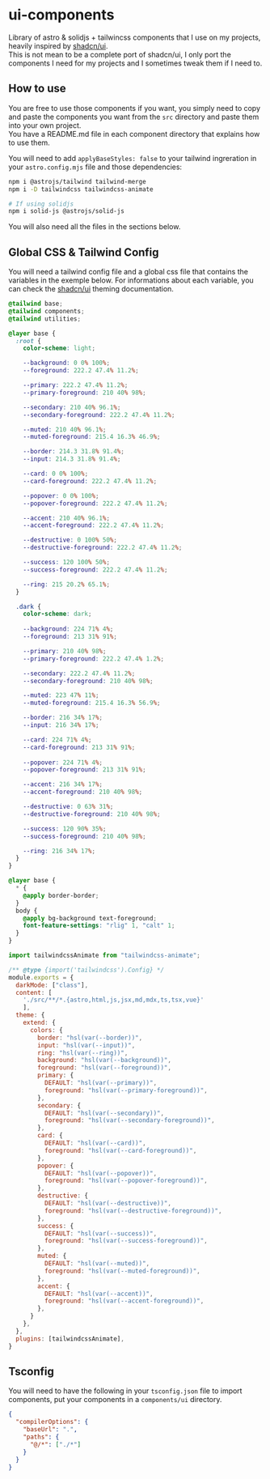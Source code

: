# ui-components

Library of astro & solidjs + tailwincss components that I use on my projects, heavily inspired by [shadcn/ui](https://ui.shadcn.com).  
This is not mean to be a complete port of shadcn/ui, I only port the components I need for my projects and I sometimes tweak them if I need to.

## How to use

You are free to use those components if you want, you simply need to copy and paste the components you want from the `src` directory and paste them into your own project.  
You have a README.md file in each component directory that explains how to use them.

You will need to add `applyBaseStyles: false` to your tailwind ingreration in your `astro.config.mjs` file and those dependencies:

```bash
npm i @astrojs/tailwind tailwind-merge
npm i -D tailwindcss tailwindcss-animate

# If using solidjs
npm i solid-js @astrojs/solid-js
```

You will also need all the files in the sections below.

## Global CSS & Tailwind Config

You will need a tailwind config file and a global css file that contains the variables in the exemple below. For informations about each variable, you can check the [shadcn/ui](https://ui.shadcn.com/docs/theming#list-of-variables) theming documentation.

```css
@tailwind base;
@tailwind components;
@tailwind utilities;

@layer base {
  :root {
    color-scheme: light;

    --background: 0 0% 100%;
    --foreground: 222.2 47.4% 11.2%;

    --primary: 222.2 47.4% 11.2%;
    --primary-foreground: 210 40% 98%;

    --secondary: 210 40% 96.1%;
    --secondary-foreground: 222.2 47.4% 11.2%;

    --muted: 210 40% 96.1%;
    --muted-foreground: 215.4 16.3% 46.9%;

    --border: 214.3 31.8% 91.4%;
    --input: 214.3 31.8% 91.4%;

    --card: 0 0% 100%;
    --card-foreground: 222.2 47.4% 11.2%;

    --popover: 0 0% 100%;
    --popover-foreground: 222.2 47.4% 11.2%;

    --accent: 210 40% 96.1%;
    --accent-foreground: 222.2 47.4% 11.2%;

    --destructive: 0 100% 50%;
    --destructive-foreground: 222.2 47.4% 11.2%;

    --success: 120 100% 50%;
    --success-foreground: 222.2 47.4% 11.2%;

    --ring: 215 20.2% 65.1%;
  }

  .dark {
    color-scheme: dark;
    
    --background: 224 71% 4%;
    --foreground: 213 31% 91%;

    --primary: 210 40% 98%;
    --primary-foreground: 222.2 47.4% 1.2%;

    --secondary: 222.2 47.4% 11.2%;
    --secondary-foreground: 210 40% 98%;

    --muted: 223 47% 11%;
    --muted-foreground: 215.4 16.3% 56.9%;

    --border: 216 34% 17%;
    --input: 216 34% 17%;

    --card: 224 71% 4%;
    --card-foreground: 213 31% 91%;
    
    --popover: 224 71% 4%;
    --popover-foreground: 213 31% 91%;

    --accent: 216 34% 17%;
    --accent-foreground: 210 40% 98%;

    --destructive: 0 63% 31%;
    --destructive-foreground: 210 40% 98%;

    --success: 120 90% 35%;
    --success-foreground: 210 40% 98%;

    --ring: 216 34% 17%;
  }
}

@layer base {
  * {
    @apply border-border;
  }
  body {
    @apply bg-background text-foreground;
    font-feature-settings: "rlig" 1, "calt" 1;
  }
}
```

```js
import tailwindcssAnimate from "tailwindcss-animate";

/** @type {import('tailwindcss').Config} */
module.exports = {
  darkMode: ["class"],
  content: [
    './src/**/*.{astro,html,js,jsx,md,mdx,ts,tsx,vue}'
    ],
  theme: {
    extend: {
      colors: {
        border: "hsl(var(--border))",
        input: "hsl(var(--input))",
        ring: "hsl(var(--ring))",
        background: "hsl(var(--background))",
        foreground: "hsl(var(--foreground))",
        primary: {
          DEFAULT: "hsl(var(--primary))",
          foreground: "hsl(var(--primary-foreground))",
        },
        secondary: {
          DEFAULT: "hsl(var(--secondary))",
          foreground: "hsl(var(--secondary-foreground))",
        },
        card: {
          DEFAULT: "hsl(var(--card))",
          foreground: "hsl(var(--card-foreground))",
        },
        popover: {
          DEFAULT: "hsl(var(--popover))",
          foreground: "hsl(var(--popover-foreground))",
        },
        destructive: {
          DEFAULT: "hsl(var(--destructive))",
          foreground: "hsl(var(--destructive-foreground))",
        },
        success: {
          DEFAULT: "hsl(var(--success))",
          foreground: "hsl(var(--success-foreground))",
        },
        muted: {
          DEFAULT: "hsl(var(--muted))",
          foreground: "hsl(var(--muted-foreground))",
        },
        accent: {
          DEFAULT: "hsl(var(--accent))",
          foreground: "hsl(var(--accent-foreground))",
        },
      }
    },
  },
  plugins: [tailwindcssAnimate],
}
```

## Tsconfig

You will need to have the following in your `tsconfig.json` file to import components, put your components in a `components/ui` directory.

```json
{
  "compilerOptions": {
    "baseUrl": ".",
    "paths": {
      "@/*": ["./*"]
    }
  }
}
```
